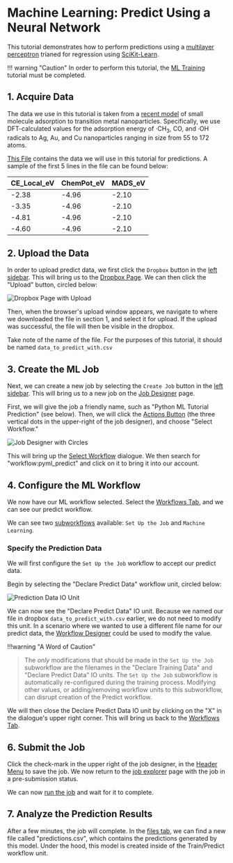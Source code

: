 # Machine Learning: Predict Using a Neural Network

This tutorial demonstrates how to perform predictions using
a [multilayer perceptron](https://en.wikipedia.org/wiki/Multilayer_perceptron)
trianed for regression
using [SciKit-Learn](https://scikit-learn.org/stable/modules/generated/sklearn.neural_network.MLPRegressor.html).

!!! warning "Caution"
In order to perform this tutorial, the [ML Training](train-ml-model.md) tutorial must be completed.

## 1. Acquire Data

The data we use in this tutorial is taken from a [recent model](http://doi.org/10.1126/sciadv.aax5101) of small molecule
adsorption to transition metal nanoparticles. Specifically, we use DFT-calculated values for the adsorption energy of
·CH<sub>3</sub>, CO, and ·OH radicals to Ag, Au, and Cu nanoparticles ranging in size from 55 to 172 atoms.

<a href="/extra/files/data_to_predict_with.csv" download="data_to_predict_with.csv">This File</a> contains the data we
will use in this tutorial for predictions. A sample of the first 5 lines in the file can be found below:

|CE_Local_eV|ChemPot_eV|MADS_eV
|----|---|----
|-2.38|-4.96|-2.10
|-3.35|-4.96|-2.10
|-4.81|-4.96|-2.10
|-4.60|-4.96|-2.10

## 2. Upload the Data

In order to upload predict data, we first click the `Dropbox` button in the [left sidebar](../../ui/left-sidebar.md).
This will bring us to the [Dropbox Page](../../jobs/ui/files-tab.md). We can then click the "Upload" button, circled
below:

![Dropbox Page with Upload](../../images/tutorials/dropbox_page_with_upload_circled.png "Dropbox page with upload circled")

Then, when the browser's upload window appears, we navigate to where we downloaded the file in section 1, and select it
for upload. If the upload was successful, the file will then be visible in the dropbox.

Take note of the name of the file. For the purposes of this tutorial, it should be named `data_to_predict_with.csv`

## 3. Create the ML Job

Next, we can create a new job by selecting the `Create Job` button in the [left sidebar](../../ui/left-sidebar.md). This
will bring us to a new job on the [Job Designer](../../jobs-designer/overview.md) page.

First, we will give the job a friendly name, such as "Python ML Tutorial Prediction" (see below). Then, we will click
the [Actions Button](../../jobs-designer/header-menu.md#Actions) (the three vertical dots in the upper-right of the job
designer), and choose "Select Workflow."

![Job Designer with Circles](../../images/tutorials/job_designer_python_ml_predict_name.png "Job designer page")

This will bring up the [Select Workflow](../../jobs-designer/actions-header-menu/select-workflow.md) dialogue. We then
search for "workflow:pyml_predict" and click on it to bring it into our account.

## 4. Configure the ML Workflow

We now have our ML workflow selected. Select the [Workflows Tab](../../jobs-designer/workflow-tab.md), and we can see
our predict workflow.

We can see two [subworkflows](../../workflows/components/subworkflows.md) available: `Set Up the Job`
and `Machine Learning`.

### Specify the Prediction Data

We will first configure the `Set Up the Job` workflow to accept our predict data.

Begin by selecting the "Declare Predict Data" workflow unit, circled below:

![Prediction Data IO Unit](../../images/tutorials/workflows_tab_declare_predict_circled.png "Predict Data IO Unit")

We can now see the "Declare Predict Data" IO unit. Because we named our file in dropbox `data_to_predict_with.csv`
earlier, we do not need to modify this unit. In a scenario where we wanted to use a different file name for our predict
data, the [Workflow Designer](../../workflow-designer/overview.md) could be used to modify the value.

!!!warning "A Word of Caution"
> The _only_ modifications that should be made in the `Set Up the Job` subworkflow are the filenames in the "Declare
> Training Data" and "Declare Predict Data" IO units. The `Set Up the Job` subworkflow is automatically re-configured
> during the training process. Modifying other values, or adding/removing workflow units to this subworkflow, can disrupt
> creation of the Predict workflow.

We will then close the Declare Predict Data IO unit by clicking on the "X" in the dialogue's upper right corner. This
will bring us back to the [Workflows Tab](../../jobs-designer/workflow-tab.md "Workflows Tab").

## 6. Submit the Job

Click the check-mark in the upper right of the job designer, in the [Header Menu](../../jobs-designer/header-menu.md) to
save the job. We now return to the [job explorer](../../jobs/ui/explorer.md) page with the job in a pre-submission
status.

We can now [run the job](../../jobs/actions/run.md) and wait for it to complete.

## 7. Analyze the Prediction Results

After a few minutes, the job will complete. In the [files tab](../../jobs/ui/files-tab.md), we can find a new file
called "predictions.csv", which contains the predictions generated by this model. Under the hood, this model is created
inside of the Train/Predict workflow unit.

